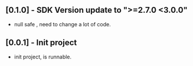 ## [0.1.0] - SDK Version update to ">=2.7.0 <3.0.0"

* null safe , need to change a lot of code.

## [0.0.1] - Init project

* init project, is runnable.
